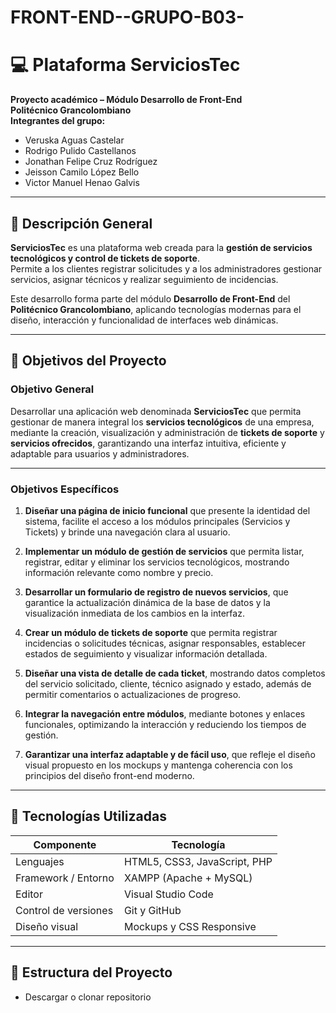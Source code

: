 # FRONT-END--GRUPO-B03-

# 💻 Plataforma ServiciosTec

**Proyecto académico – Módulo Desarrollo de Front-End**  
**Politécnico Grancolombiano**  
**Integrantes del grupo:**
- Veruska Aguas Castelar  
- Rodrigo Pulido Castellanos  
- Jonathan Felipe Cruz Rodríguez  
- Jeisson Camilo López Bello  
- Victor Manuel Henao Galvis

---

## 🧩 Descripción General

**ServiciosTec** es una plataforma web creada para la **gestión de servicios tecnológicos y control de tickets de soporte**.  
Permite a los clientes registrar solicitudes y a los administradores gestionar servicios, asignar técnicos y realizar seguimiento de incidencias.

Este desarrollo forma parte del módulo **Desarrollo de Front-End** del **Politécnico Grancolombiano**, aplicando tecnologías modernas para el diseño, interacción y funcionalidad de interfaces web dinámicas.

---

## 🎯 Objetivos del Proyecto

### Objetivo General
Desarrollar una aplicación web denominada **ServiciosTec** que permita gestionar de manera integral los **servicios tecnológicos** de una empresa, mediante la creación, visualización y administración de **tickets de soporte** y **servicios ofrecidos**, garantizando una interfaz intuitiva, eficiente y adaptable para usuarios y administradores.

---

### Objetivos Específicos

1. **Diseñar una página de inicio funcional** que presente la identidad del sistema, facilite el acceso a los módulos principales (Servicios y Tickets) y brinde una navegación clara al usuario.  

2. **Implementar un módulo de gestión de servicios** que permita listar, registrar, editar y eliminar los servicios tecnológicos, mostrando información relevante como nombre y precio.  

3. **Desarrollar un formulario de registro de nuevos servicios**, que garantice la actualización dinámica de la base de datos y la visualización inmediata de los cambios en la interfaz.  

4. **Crear un módulo de tickets de soporte** que permita registrar incidencias o solicitudes técnicas, asignar responsables, establecer estados de seguimiento y visualizar información detallada.  

5. **Diseñar una vista de detalle de cada ticket**, mostrando datos completos del servicio solicitado, cliente, técnico asignado y estado, además de permitir comentarios o actualizaciones de progreso.  

6. **Integrar la navegación entre módulos**, mediante botones y enlaces funcionales, optimizando la interacción y reduciendo los tiempos de gestión.  

7. **Garantizar una interfaz adaptable y de fácil uso**, que refleje el diseño visual propuesto en los mockups y mantenga coherencia con los principios del diseño front-end moderno.  


---

## 🧱 Tecnologías Utilizadas

| Componente | Tecnología |
|-------------|-------------|
| Lenguajes | HTML5, CSS3, JavaScript, PHP |
| Framework / Entorno | XAMPP (Apache + MySQL) |
| Editor | Visual Studio Code |
| Control de versiones | Git y GitHub |
| Diseño visual | Mockups y CSS Responsive |

---

## 📂 Estructura del Proyecto
* Descargar o clonar repositorio

